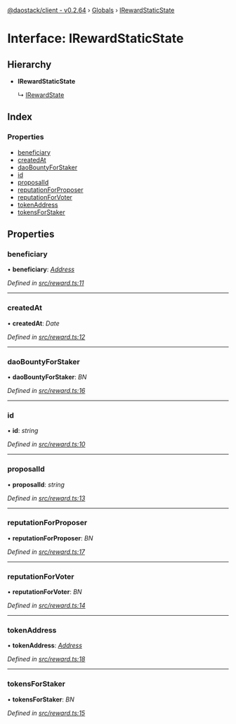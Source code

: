 [@daostack/client - v0.2.64](../README.md) › [Globals](../globals.md) › [IRewardStaticState](irewardstaticstate.md)

# Interface: IRewardStaticState

## Hierarchy

* **IRewardStaticState**

  ↳ [IRewardState](irewardstate.md)

## Index

### Properties

* [beneficiary](irewardstaticstate.md#beneficiary)
* [createdAt](irewardstaticstate.md#createdat)
* [daoBountyForStaker](irewardstaticstate.md#daobountyforstaker)
* [id](irewardstaticstate.md#id)
* [proposalId](irewardstaticstate.md#proposalid)
* [reputationForProposer](irewardstaticstate.md#reputationforproposer)
* [reputationForVoter](irewardstaticstate.md#reputationforvoter)
* [tokenAddress](irewardstaticstate.md#tokenaddress)
* [tokensForStaker](irewardstaticstate.md#tokensforstaker)

## Properties

###  beneficiary

• **beneficiary**: *[Address](../globals.md#address)*

*Defined in [src/reward.ts:11](https://github.com/daostack/client/blob/b547acc/src/reward.ts#L11)*

___

###  createdAt

• **createdAt**: *Date*

*Defined in [src/reward.ts:12](https://github.com/daostack/client/blob/b547acc/src/reward.ts#L12)*

___

###  daoBountyForStaker

• **daoBountyForStaker**: *BN*

*Defined in [src/reward.ts:16](https://github.com/daostack/client/blob/b547acc/src/reward.ts#L16)*

___

###  id

• **id**: *string*

*Defined in [src/reward.ts:10](https://github.com/daostack/client/blob/b547acc/src/reward.ts#L10)*

___

###  proposalId

• **proposalId**: *string*

*Defined in [src/reward.ts:13](https://github.com/daostack/client/blob/b547acc/src/reward.ts#L13)*

___

###  reputationForProposer

• **reputationForProposer**: *BN*

*Defined in [src/reward.ts:17](https://github.com/daostack/client/blob/b547acc/src/reward.ts#L17)*

___

###  reputationForVoter

• **reputationForVoter**: *BN*

*Defined in [src/reward.ts:14](https://github.com/daostack/client/blob/b547acc/src/reward.ts#L14)*

___

###  tokenAddress

• **tokenAddress**: *[Address](../globals.md#address)*

*Defined in [src/reward.ts:18](https://github.com/daostack/client/blob/b547acc/src/reward.ts#L18)*

___

###  tokensForStaker

• **tokensForStaker**: *BN*

*Defined in [src/reward.ts:15](https://github.com/daostack/client/blob/b547acc/src/reward.ts#L15)*
